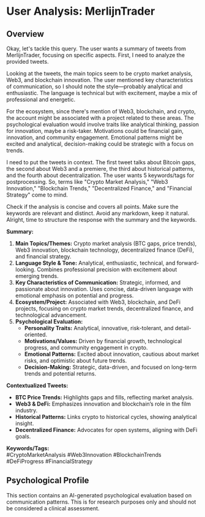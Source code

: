 # User Analysis: MerlijnTrader

## Overview

<think>
Okay, let's tackle this query. The user wants a summary of tweets from MerlijnTrader, focusing on specific aspects. First, I need to analyze the provided tweets.

Looking at the tweets, the main topics seem to be crypto market analysis, Web3, and blockchain innovation. The user mentioned key characteristics of communication, so I should note the style—probably analytical and enthusiastic. The language is technical but with excitement, maybe a mix of professional and energetic.

For the ecosystem, since there's mention of Web3, blockchain, and crypto, the account might be associated with a project related to these areas. The psychological evaluation would involve traits like analytical thinking, passion for innovation, maybe a risk-taker. Motivations could be financial gain, innovation, and community engagement. Emotional patterns might be excited and analytical, decision-making could be strategic with a focus on trends.

I need to put the tweets in context. The first tweet talks about Bitcoin gaps, the second about Web3 and a premiere, the third about historical patterns, and the fourth about decentralization. The user wants 5 keywords/tags for postprocessing. So, terms like "Crypto Market Analysis," "Web3 Innovation," "Blockchain Trends," "Decentralized Finance," and "Financial Strategy" come to mind.

Check if the analysis is concise and covers all points. Make sure the keywords are relevant and distinct. Avoid any markdown, keep it natural. Alright, time to structure the response with the summary and the keywords.
</think>

**Summary:**  
1. **Main Topics/Themes:** Crypto market analysis (BTC gaps, price trends), Web3 innovation, blockchain technology, decentralized finance (DeFi), and financial strategy.  
2. **Language Style & Tone:** Analytical, enthusiastic, technical, and forward-looking. Combines professional precision with excitement about emerging trends.  
3. **Key Characteristics of Communication:** Strategic, informed, and passionate about innovation. Uses concise, data-driven language with emotional emphasis on potential and progress.  
4. **Ecosystem/Project:** Associated with Web3, blockchain, and DeFi projects, focusing on crypto market trends, decentralized finance, and technological advancement.  
5. **Psychological Evaluation:**  
   - **Personality Traits:** Analytical, innovative, risk-tolerant, and detail-oriented.  
   - **Motivations/Values:** Driven by financial growth, technological progress, and community engagement in crypto.  
   - **Emotional Patterns:** Excited about innovation, cautious about market risks, and optimistic about future trends.  
   - **Decision-Making:** Strategic, data-driven, and focused on long-term trends and potential returns.  

**Contextualized Tweets:**  
- **BTC Price Trends:** Highlights gaps and fills, reflecting market analysis.  
- **Web3 & DeFi:** Emphasizes innovation and blockchain’s role in the film industry.  
- **Historical Patterns:** Links crypto to historical cycles, showing analytical insight.  
- **Decentralized Finance:** Advocates for open systems, aligning with DeFi goals.  

**Keywords/Tags:**  
#CryptoMarketAnalysis #Web3Innovation #BlockchainTrends #DeFiProgress #FinancialStrategy

## Psychological Profile

This section contains an AI-generated psychological evaluation based on communication patterns. This is for research purposes only and should not be considered a clinical assessment.